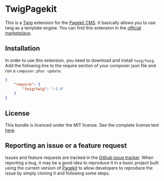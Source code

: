 # TwigPagekit

This is a [Twig](http://twig.sensiolabs.org/) extension for the [Pagekit CMS](http://pagekit.com/).
It basically allows you to use twig as a template engine.
You can find this extension in the [official marketplace](http://pagekit.com/marketplace/view/twig).

## Installation

In order to use this extension, you need to download and install `twig/twig`.
Add the following line to the require section of your composer json file and run a `composer.phar update`.

```json
{
    "require": {
        "twig/twig": "~1.0"
    }
}
```

## License

This bundle is licenced under the MIT license. See the complete license text [here](LICENSE).

## Reporting an issue or a feature request

Issues and feature requests are tracked in the [Github issue tracker](https://github.com/1up-lab/pagekit-twig/issues).
When reporting a bug, it may be a good idea to reproduce it in a basic project built using the current version of [Pagekit](http://pagekit.com) to allow developers to reproduce the issue by simply cloning it and following some steps.